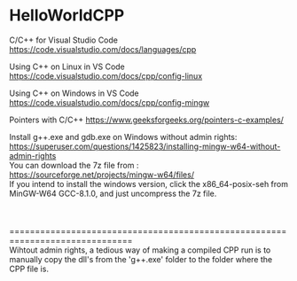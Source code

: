 # HelloWorldCPP

C/C++ for Visual Studio Code
https://code.visualstudio.com/docs/languages/cpp

Using C++ on Linux in VS Code
https://code.visualstudio.com/docs/cpp/config-linux

Using C++ on Windows in VS Code
https://code.visualstudio.com/docs/cpp/config-mingw

Pointers with C/C++
https://www.geeksforgeeks.org/pointers-c-examples/


Install g++.exe and gdb.exe on Windows without admin rights: https://superuser.com/questions/1425823/installing-mingw-w64-without-admin-rights<br />
You can download the 7z file from : https://sourceforge.net/projects/mingw-w64/files/<br />
If you intend to install the windows version, click the x86_64-posix-seh from MinGW-W64 GCC-8.1.0, and just uncompress the 7z file.<br />
<br />
<br />
<br />
==============================================================================<br />
Wihtout admin rights, a tedious way of making a compiled CPP run is to manually copy the dll's from the 'g++.exe' folder to the folder where the CPP file is.<br />

